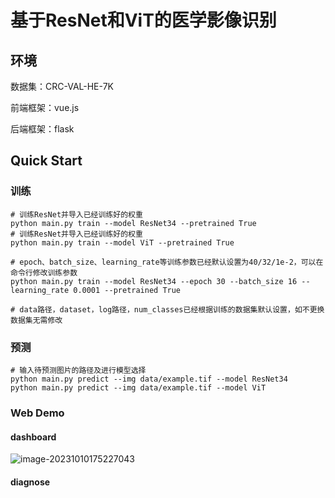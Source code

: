 # 基于ResNet和ViT的医学影像识别

## 环境

数据集：CRC-VAL-HE-7K

前端框架：vue.js

后端框架：flask

## Quick Start

### 训练

```shell
# 训练ResNet并导入已经训练好的权重
python main.py train --model ResNet34 --pretrained True
# 训练ResNet并导入已经训练好的权重
python main.py train --model ViT --pretrained True

# epoch、batch_size、learning_rate等训练参数已经默认设置为40/32/1e-2，可以在命令行修改训练参数
python main.py train --model ResNet34 --epoch 30 --batch_size 16 --learning_rate 0.0001 --pretrained True

# data路径，dataset，log路径，num_classes已经根据训练的数据集默认设置，如不更换数据集无需修改
```

### 预测

```shell
# 输入待预测图片的路径及进行模型选择
python main.py predict --img data/example.tif --model ResNet34
python main.py predict --img data/example.tif --model ViT
```

### Web Demo

#### dashboard

![image-20231010175227043](https://raw.githubusercontent.com/WitchPuff/typora_images/main/img/202310101752310.png)

#### diagnose
